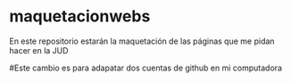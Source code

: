 # maquetacionwebs
En este repositorio estarán la maquetación de las páginas que me pidan hacer en la JUD

#Este cambio es para adapatar dos cuentas de github en mi computadora